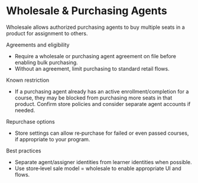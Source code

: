 # Wholesale & Purchasing Agents

Wholesale allows authorized purchasing agents to buy multiple seats in a product for assignment to others.

Agreements and eligibility
- Require a wholesale or purchasing agent agreement on file before enabling bulk purchasing.
- Without an agreement, limit purchasing to standard retail flows.

Known restriction
- If a purchasing agent already has an active enrollment/completion for a course, they may be blocked from purchasing more seats in that product. Confirm store policies and consider separate agent accounts if needed.

Repurchase options
- Store settings can allow re‑purchase for failed or even passed courses, if appropriate to your program.

Best practices
- Separate agent/assigner identities from learner identities when possible.
- Use store‑level sale model = wholesale to enable appropriate UI and flows.

